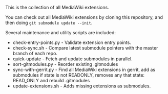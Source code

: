 This is the collection of all MediaWiki extensions.

You can check out all MediaWiki extensions by cloning this repository, and then doing `git submodule update --init`.

Several maintenance and utility scripts are included:

* check-entry-points.py - Validate extension entry points.
* check-sync.sh - Compare latest submodule pointers with the master branch of each repo.
* quick-update - Fetch and update submodules in parallel.
* sort-gitmodules.py - Reorder existing .gitmodules
* sync-with-gerrit.py - Find all MediaWiki extensions in gerrit, add as submodules if state is not READONLY, removes any that state: READ_ONLY and rebuild .gitmodules
* update-extensions.sh - Adds missing extensions as submodules.
